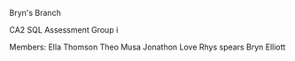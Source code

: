 Bryn's Branch

CA2 SQL Assessment
Group i

Members:
Ella Thomson
Theo Musa
Jonathon Love
Rhys spears
Bryn Elliott
